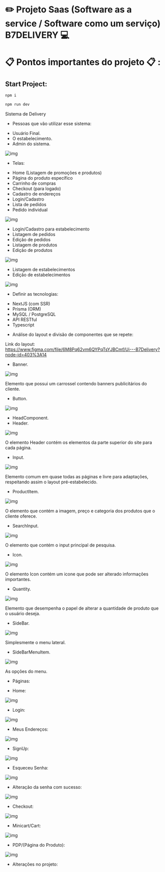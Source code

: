 # :pencil2: Projeto Saas (Software as a service / Software como um serviço) B7DELIVERY :computer:

# :clipboard: Pontos importantes do projeto :clipboard: :

## Start Project:

```markdown
npm i

npm run dev
```

Sistema de Delivery

* Pessoas que vão utilizar esse sistema:

- Usuário Final.
- O estabelecimento.
- Admin do sistema.

![img](./README/mapaMental.png)

* Telas:

- Home (Listagem de promoções e produtos)
- Página do produto específico
- Carrinho de compras
- Checkout (para logado)
- Cadastro de endereços
- Login/Cadastro
- Lista de pedidos
- Pedido individual

![img](./README/mapaMental2.png)

- Login/Cadastro para estabelecimento
- Listagem de pedidos
- Edição de pedidos
- Listagem de produtos
- Edição de produtos

![img](./README/mapaMental3.png)

- Listagem de estabelecimentos
- Edição de estabelecimentos

![img](./README/mapaMental4.png)

* Definir as tecnologias:

- NextJS (com SSR)
- Prisma (ORM)
- MySQL / PostgreSQL
- API RESTful
- Typescript

* Análise do layout e divisão de componentes que se repete:

Link do layout: https://www.figma.com/file/6M8Pq62vm6QYPqTsYJBCmf/Ui---B7Delivery?node-id=403%3A14

- Banner.

![img](./README/Banner.png)

Elemento que possui um carrossel contendo banners publicitários do cliente.

- Button.

![img](./README/Buttons.png)

- HeadComponent.
- Header.

![img](./README/Header.png)

O elemento Header contém os elementos da parte superior do site para cada página.

- Input.

![img](./README/Inputs.png)

Elemento comum em quase todas as páginas e livre para adaptações, respeitando assim o layout pré-estabelecido.

- ProductItem.

![img](./README/ProductItems.png)

O elemento que contém a imagem, preço e categoria dos produtos que o cliente oferece.

- SearchInput.

![img](./README/SearchInput.png)

O elemento que contém o input principal de pesquisa.

- Icon.

![img](./README/EmailIcon.png)

O elemento Icon contém um icone que pode ser alterado informações importantes.

- Quantity.

![img](./README/QuantityElement.png)

Elemento que desempenha o papel de alterar a quantidade de produto que o usuário deseja.

- SideBar.

![img](./README/SideBar.png)

Simplesmente o menu lateral.

- SideBarMenuItem.

![img](./README/SideBarElement.png)

As opções do menu.

* Páginas:

- Home:

![img](./README/Home.png)

- Login:

![img](./README/Login.png)

- Meus Endereços:

![img](./README/My.png)

- SignUp:

![img](./README/SignIn.png)

- Esqueceu Senha:

![img](./README/forget.png)

- Alteração da senha com sucesso:

![img](./README/DeuCerto.png)

- Checkout:

![img](./README/.png)

- Minicart/Cart:

![img](./README/Minicart.png)

- PDP/(Página do Produto):

![img](./README/PDP.png)

* Alterações no projeto: